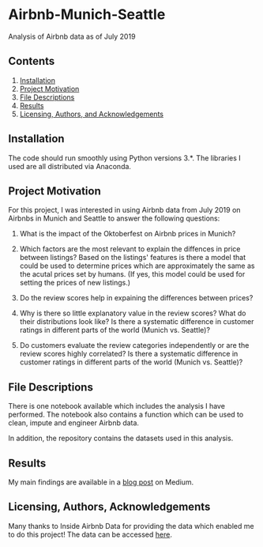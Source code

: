 # Airbnb-Munich-Seattle
Analysis of Airbnb data as of July 2019

## Contents

1. [Installation](#installation)
2. [Project Motivation](#motivation)
3. [File Descriptions](#files)
4. [Results](#results)
5. [Licensing, Authors, and Acknowledgements](#licensing)

## Installation <a name="installation"></a>

The code should run smoothly using Python versions 3.*. The libraries I used are all distributed via Anaconda. 

## Project Motivation<a name="motivation"></a>

For this project, I was interested in using Airbnb data from July 2019 on Airbnbs in Munich and Seattle to answer the following questions:

1. What is the impact of the Oktoberfest on Airbnb prices in Munich?

2. Which factors are the most relevant to explain the diffences in price between listings? Based on the listings' features is there a model that could be used to determine prices which are approximately the same as the acutal prices set by humans. (If yes, this model could be used for setting the prices of new listings.)

3. Do the review scores help in expaining the differences between prices?

4. Why is there so little explanatory value in the review scores? What do their distributions look like? Is there a systematic difference in customer ratings in different parts of the world (Munich vs. Seattle)?

5. Do customers evaluate the review categories independently or are the review scores highly correlated? Is there a systematic difference in customer ratings in different parts of the world (Munich vs. Seattle)?

## File Descriptions <a name="files"></a>

There is one notebook available which includes the analysis I have performed.  The notebook also contains a function which can be used to clean, impute and engineer Airbnb data.

In addition, the repository contains the datasets used in this analysis.

## Results<a name="results"></a>

My main findings are available in a [blog post](https://medium.com/@christian_sauka/airbnb-the-oktoberfest-and-other-very-unfunny-associations-b3bcaaa2a75e) on Medium.

## Licensing, Authors, Acknowledgements<a name="licensing"></a>

Many thanks to Inside Airbnb Data for providing the data which enabled me to do this project! The data can be accessed [here](http://insideairbnb.com/get-the-data.html).
